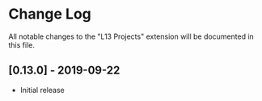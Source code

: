 # Change Log
All notable changes to the "L13 Projects" extension will be documented in this file.

## [0.13.0] - 2019-09-22
- Initial release